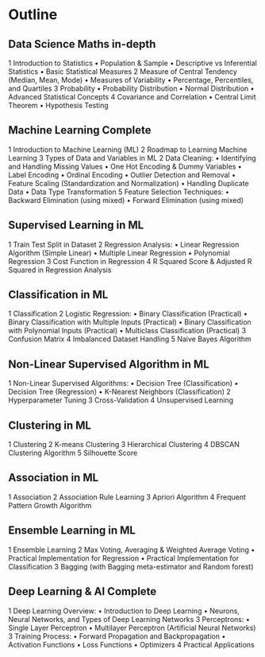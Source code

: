 # Outline
## Data Science Maths in-depth
1 Introduction to Statistics
   • Population & Sample
   • Descriptive vs Inferential Statistics
   • Basic Statistical Measures
2 Measure of Central Tendency (Median, Mean, Mode)
   • Measures of Variability
   • Percentage, Percentiles, and Quartiles
3 Probability
   • Probability Distribution
   • Normal Distribution
   • Advanced Statistical Concepts
4 Covariance and Correlation
   • Central Limit Theorem
   • Hypothesis Testing

## Machine Learning Complete
1 Introduction to Machine Learning (ML)
2 Roadmap to Learning Machine Learning
3 Types of Data and Variables in ML
2 Data Cleaning:
   • Identifying and Handling Missing Values
   • One Hot Encoding & Dummy Variables
   • Label Encoding
   • Ordinal Encoding
   • Outlier Detection and Removal
   • Feature Scaling (Standardization and Normalization)
   • Handling Duplicate Data
   • Data Type Transformation
5 Feature Selection Techniques:
   • Backward Elimination (using mixed)
   • Forward Elimination (using mixed)

## Supervised Learning in ML
1 Train Test Split in Dataset
2 Regression Analysis:
   • Linear Regression Algorithm (Simple Linear)
   • Multiple Linear Regression
   • Polynomial Regression
3 Cost Function in Regression
4 R Squared Score & Adjusted R Squared in Regression Analysis

## Classification in ML
1 Classification
2 Logistic Regression:
   • Binary Classification (Practical)
   • Binary Classification with Multiple Inputs (Practical)
   • Binary Classification with Polynomial Inputs (Practical)
   • Multiclass Classification (Practical)
3 Confusion Matrix
4 Imbalanced Dataset Handling
5 Naive Bayes Algorithm

## Non-Linear Supervised Algorithm in ML
1 Non-Linear Supervised Algorithms:
   • Decision Tree (Classification)
   • Decision Tree (Regression)
   • K-Nearest Neighbors (Classification)
2 Hyperparameter Tuning
3 Cross-Validation
4 Unsupervised Learning

## Clustering in ML
1 Clustering
2 K-means Clustering
3 Hierarchical Clustering
4 DBSCAN Clustering Algorithm
5 Silhouette Score

## Association in ML
1 Association
2 Association Rule Learning
3 Apriori Algorithm
4 Frequent Pattern Growth Algorithm

## Ensemble Learning in ML
1 Ensemble Learning
2 Max Voting, Averaging & Weighted Average Voting
   • Practical Implementation for Regression
   • Practical Implementation for Classification
3 Bagging (with Bagging meta-estimator and Random forest)

## Deep Learning & AI Complete
1 Deep Learning Overview:
   • Introduction to Deep Learning
   • Neurons, Neural Networks, and Types of Deep Learning Networks
3 Perceptrons:
   • Single Layer Perceptron
   • Multilayer Perceptron (Artificial Neural Networks)
3 Training Process:
   • Forward Propagation and Backpropagation
   • Activation Functions
   • Loss Functions
   • Optimizers
4 Practical Applications
